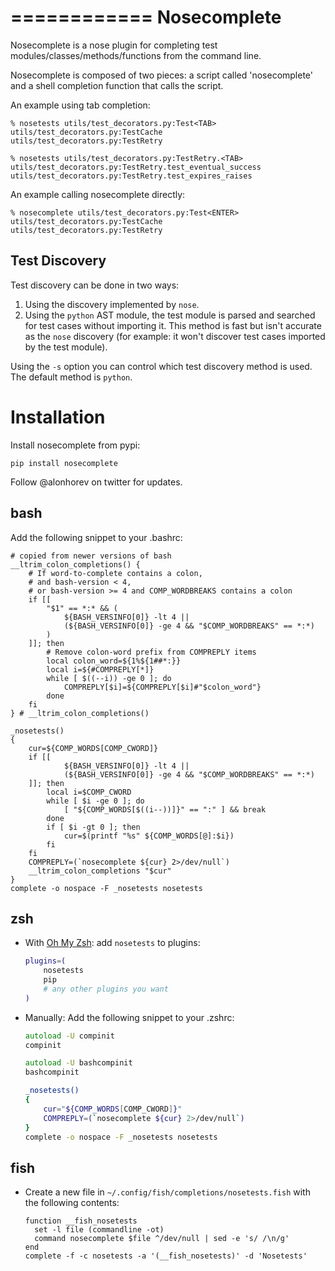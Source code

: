 ============
Nosecomplete
============

Nosecomplete is a nose plugin for completing test modules/classes/methods/functions from the command line.

Nosecomplete is composed of two pieces: a script called 'nosecomplete' and a shell completion function that calls the script.

An example using tab completion:

    % nosetests utils/test_decorators.py:Test<TAB>
    utils/test_decorators.py:TestCache
	utils/test_decorators.py:TestRetry

    % nosetests utils/test_decorators.py:TestRetry.<TAB>
    utils/test_decorators.py:TestRetry.test_eventual_success
	utils/test_decorators.py:TestRetry.test_expires_raises

An example calling nosecomplete directly:

	% nosecomplete utils/test_decorators.py:Test<ENTER>
    utils/test_decorators.py:TestCache
	utils/test_decorators.py:TestRetry

Test Discovery
--------------

Test discovery can be done in two ways:

1. Using the discovery implemented by `nose`.
2. Using the `python` AST module, the test module is parsed and searched for test cases without importing it. This method is fast but isn't accurate as the `nose` discovery (for example: it won't discover test cases imported by the test module).

Using the `-s` option you can control which test discovery method is
used. The default method is `python`.
	
Installation
============

Install nosecomplete from pypi:

	pip install nosecomplete

Follow @alonhorev on twitter for updates.

bash
----

Add the following snippet to your .bashrc:

    # copied from newer versions of bash
    __ltrim_colon_completions() {
        # If word-to-complete contains a colon,
        # and bash-version < 4,
        # or bash-version >= 4 and COMP_WORDBREAKS contains a colon
        if [[
            "$1" == *:* && (
                ${BASH_VERSINFO[0]} -lt 4 ||
                (${BASH_VERSINFO[0]} -ge 4 && "$COMP_WORDBREAKS" == *:*)
            )
        ]]; then
            # Remove colon-word prefix from COMPREPLY items
            local colon_word=${1%${1##*:}}
            local i=${#COMPREPLY[*]}
            while [ $((--i)) -ge 0 ]; do
                COMPREPLY[$i]=${COMPREPLY[$i]#"$colon_word"}
            done
        fi
    } # __ltrim_colon_completions()

    _nosetests()
    {
        cur=${COMP_WORDS[COMP_CWORD]}
        if [[
                ${BASH_VERSINFO[0]} -lt 4 ||
                (${BASH_VERSINFO[0]} -ge 4 && "$COMP_WORDBREAKS" == *:*)
        ]]; then
            local i=$COMP_CWORD
            while [ $i -ge 0 ]; do
                [ "${COMP_WORDS[$((i--))]}" == ":" ] && break
            done
            if [ $i -gt 0 ]; then
                cur=$(printf "%s" ${COMP_WORDS[@]:$i})
            fi
        fi
        COMPREPLY=(`nosecomplete ${cur} 2>/dev/null`)
        __ltrim_colon_completions "$cur"
    }
    complete -o nospace -F _nosetests nosetests

zsh
---

- With [Oh My Zsh](https://github.com/robbyrussell/oh-my-zsh): add `nosetests` to plugins:

    ```zsh
    plugins=(
        nosetests
        pip
        # any other plugins you want
    )
    ```
- Manually: Add the following snippet to your .zshrc:

    ```zsh
    autoload -U compinit
    compinit

    autoload -U bashcompinit
    bashcompinit

    _nosetests()
    {
        cur="${COMP_WORDS[COMP_CWORD]}"
        COMPREPLY=(`nosecomplete ${cur} 2>/dev/null`)
    }
    complete -o nospace -F _nosetests nosetests
    ```

fish
----

- Create a new file in `~/.config/fish/completions/nosetests.fish` with the following contents:

    ```fish
    function __fish_nosetests
      set -l file (commandline -ot)
      command nosecomplete $file ^/dev/null | sed -e 's/ /\n/g'
    end
    complete -f -c nosetests -a '(__fish_nosetests)' -d 'Nosetests'
    ```

